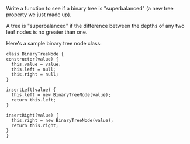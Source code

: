 Write a function to see if a binary tree is "superbalanced" (a new tree property we just made up).

A tree is "superbalanced" if the difference between the depths of any two leaf nodes is no greater than one.

Here's a sample binary tree node class:

  ```
  class BinaryTreeNode {
  constructor(value) {
    this.value = value;
    this.left = null;
    this.right = null;
  }

  insertLeft(value) {
    this.left = new BinaryTreeNode(value);
    return this.left;
  }

  insertRight(value) {
    this.right = new BinaryTreeNode(value);
    return this.right;
  }
}
```